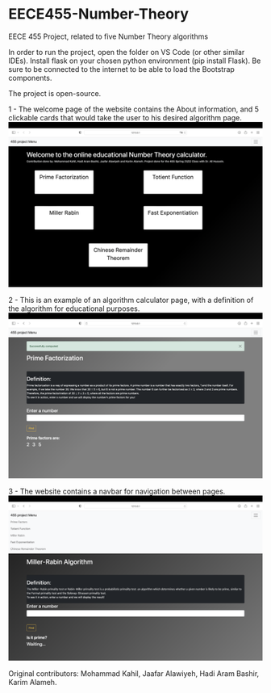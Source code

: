 # EECE455-Number-Theory
EECE 455 Project, related to five Number Theory algorithms


In order to run the project, open the folder on VS Code (or other similar IDEs). 
Install flask on your chosen python environment (pip install Flask).
Be sure to be connected to the internet to be able to load the Bootstrap components.

The project is open-source. 


1 - The welcome page of the website contains the About information, and 5 clickable cards that would take the user to his desired algorithm page.  
![Alt text](images/welcome-page.png?raw=true "Welcome Page")

2 - This is an example of an algorithm calculator page, with a definition of the algorithm for educational purposes. 
![Alt text](images/demo-1.png?raw=true "Calculator example")

3 - The website contains a navbar for navigation between pages.
![Alt text](images/demo-2.png?raw=true "Navbar")

Original contributors: Mohammad Kahil, Jaafar Alawiyeh, Hadi Aram Bashir, Karim Alameh. 